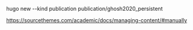 hugo new --kind publication publication/ghosh2020_persistent

https://sourcethemes.com/academic/docs/managing-content/#manually